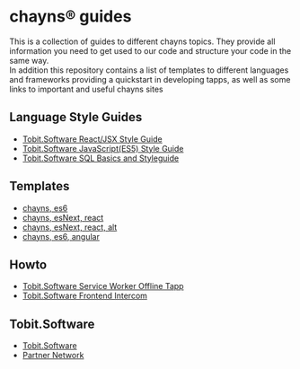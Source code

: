 # chayns® guides

This is a collection of guides to different chayns topics. They provide all information you need to get used to our code and structure your code in the same way. <br>
In addition this repository contains a list of templates to different languages and frameworks providing a quickstart in developing tapps, as well as some links to important and useful chayns sites

## Language Style Guides

* [Tobit.Software React/JSX Style Guide](https://github.com/TobitSoftware/chayns-guides/blob/master/TobitReactJsxStyleGuide.md)
* [Tobit.Software JavaScript(ES5) Style Guide](https://github.com/TobitSoftware/chayns-guides/blob/master/TobitJavaScriptStyleGuide.md)
* [Tobit.Software SQL Basics and Styleguide](https://github.com/TobitSoftware/chayns-guides/blob/master/TobitSQLBasicsAndStyleGuide.md)


## Templates
* [chayns, es6](https://github.com/TobitSoftware/chayns-template-es6)
* [chayns, esNext, react](https://github.com/TobitSoftware/chayns-template-esnext-react)
* [chayns, esNext, react, alt](https://github.com/TobitSoftware/chayns-template-es6-react-alt)
* [chayns, es6, angular](https://github.com/TobitSoftware/chayns-template-es6-angular)

## Howto
* [Tobit.Software  Service Worker Offline Tapp](https://github.com/TobitSoftware/chayns-guides/blob/master/Offline-Tapp.md)
* [Tobit.Software  Frontend Intercom](https://github.com/TobitSoftware/chayns-guides/blob/master/Intercom.md)

## Tobit.Software
* [Tobit.Software](https://en.tobit.software/)
* [Partner Network](https://en.tspn.tobit.software/)

